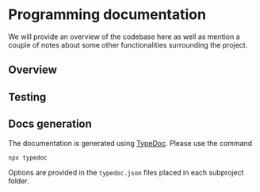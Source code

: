 # Programming documentation

We will provide an overview of the codebase here as well as mention a couple of notes about some other functionalities surrounding the project.

## Overview

## Testing

## Docs generation

The documentation is generated using [TypeDoc](https://typedoc.org/).
Please use the command
```
npx typedoc
```
Options are provided in the `typedoc.json` files placed in each subproject folder.